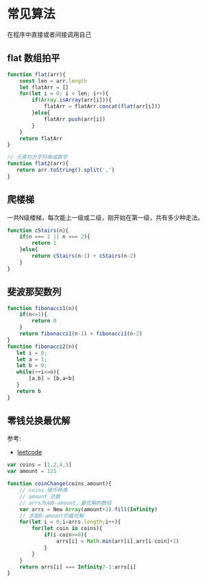 # 常见算法

在程序中直接或者间接调用自己

## flat 数组拍平

```js
function flat(arr){
    const len = arr.length
    let flatArr = []
    for(let i = 0; i < len; i++){
        if(Array.isArray(arr[i])){
            flatArr = flatArr.concat(flat(arr[i]))
        }else{
            flatArr.push(arr[i])
        }
    }
    return flatArr
}

// 元素均为字符串或数字
function flat2(arr){
   return arr.toString().split(',')
}
```

## 爬楼梯

一共N级楼梯，每次能上一级或二级，刚开始在第一级，共有多少种走法。

```js
function cStairs(n){
    if(n === 1 || n === 2){
        return 1
    }else{
        return cStairs(n-1) + cStairs(n-2)
    }
}
```

## 斐波那契数列

```js
function fibonacci1(n){
    if(n<=1){
        return 0
    }
    return fibonacci1(n-1) + fibonacci1(n-2)
}
function fibonacci2(n){
   let i = 0;
   let a = 1;
   let b = 0;
   while(++i<=n){
       [a,b] = [b,a+b]
   }
   return b
}
```

## 零钱兑换最优解
参考:
 - [leetcode](https://leetcode-cn.com/problems/coin-change/solution/js-xiang-jie-dong-tai-gui-hua-de-si-xiang-yi-bu-da/)
```js
var coins = [1,2,4,5]
var amount = 121

function coinChange(coins,amount){
    // coins 硬币种类
    // amount 总数
    // arrs为从0-amount，最优解的数组
    var arrs = New Array(amount+1).fill(Infinity)
    // 求取0-amount的最优解
    for(let i = 0;i<arrs.length;i++){
        for(let coin in coins){
            if(i-coin>=0){
                arrs[i] = Math.min(arr[i],arr[i-coin]+1)
            }
        }
    }
    return arrs[i] === Infinity?-1:arrs[i]
}

```